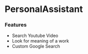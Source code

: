 # PersonalAssistant

### Features
* Search Youtube Video
* Look for meaning of a work
* Custom Google Search